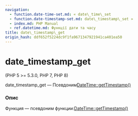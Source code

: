 ```yaml
---
navigation:
  - function.date-time-set.md: « date\_time\_set
  - function.date-timestamp-set.md: date\_timestamp\_set »
  - index.md: PHP Manual
  - ref.datetime.md: Функції дати та часу
title: date\_timestamp\_get
origin_hash: ddf652f5224dc9f1fa9671347921941ca401ea50
---
```

# date\_timestamp\_get

(PHP 5 >= 5.3.0, PHP 7, PHP 8)

date\_timestamp\_get — Псевдоним[DateTime::getTimestamp()](datetime.gettimestamp.md)

### Опис

Функция — псевдоним функции:[DateTime::getTimestamp()](datetime.gettimestamp.md)
